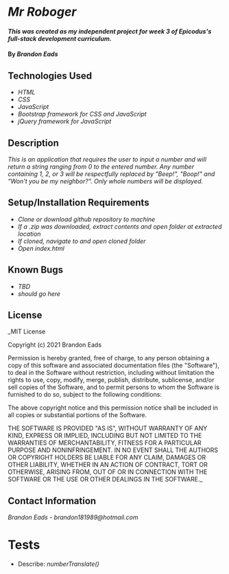 # _Mr Roboger_

#### _This was created as my independent project for week 3 of Epicodus's full-stack development curriculum._

#### By _**Brandon Eads**_

## Technologies Used

* _HTML_
* _CSS_
* _JavaScript_
* _Bootstrap framework for CSS and JavaScript_
* _jQuery framework for JavaScript_

## Description

_This is an application that requires the user to input a number and will return a string ranging from 0 to the entered number. Any number containing 1, 2, or 3 will be respectfully replaced by "Beep!", "Boop!" and "Won't you be my neighbor?". Only whole numbers will be displayed._

## Setup/Installation Requirements

* _Clone or download github repository to machine_
* _If a .zip was downloaded, extract contents and open folder at extracted location_
* _If cloned, navigate to and open cloned folder_
* _Open index.html_

## Known Bugs

* _TBD_
* _should go here_

## License

_MIT License

Copyright (c) 2021 Brandon Eads

Permission is hereby granted, free of charge, to any person obtaining a copy
of this software and associated documentation files (the "Software"), to deal
in the Software without restriction, including without limitation the rights
to use, copy, modify, merge, publish, distribute, sublicense, and/or sell
copies of the Software, and to permit persons to whom the Software is
furnished to do so, subject to the following conditions:

The above copyright notice and this permission notice shall be included in all
copies or substantial portions of the Software.

THE SOFTWARE IS PROVIDED "AS IS", WITHOUT WARRANTY OF ANY KIND, EXPRESS OR
IMPLIED, INCLUDING BUT NOT LIMITED TO THE WARRANTIES OF MERCHANTABILITY,
FITNESS FOR A PARTICULAR PURPOSE AND NONINFRINGEMENT. IN NO EVENT SHALL THE
AUTHORS OR COPYRIGHT HOLDERS BE LIABLE FOR ANY CLAIM, DAMAGES OR OTHER
LIABILITY, WHETHER IN AN ACTION OF CONTRACT, TORT OR OTHERWISE, ARISING FROM,
OUT OF OR IN CONNECTION WITH THE SOFTWARE OR THE USE OR OTHER DEALINGS IN THE
SOFTWARE._

## Contact Information

_Brandon Eads - brandon181989@hotmail.com_

# Tests

* Describe: _numberTranslate()_


